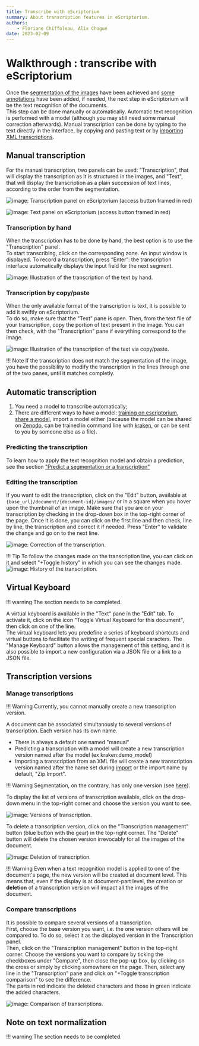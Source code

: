 ```yaml
---
title: Transcribe with eScriptorium
summary: About transcription features in eScriptorium.
authors:
    - Floriane Chiffoleau, Alix Chagué
date: 2023-02-09
---
```


# Walkthrough : transcribe with eScriptorium


Once the [segmentation of the images](walkthrough_segment.md) have been achieved and [some annotations](walkthrough_annotate.md) have been added, if needed, the next step in eScriptorium will be the text recognition of the documents.  
This step can be done manually or automatically. Automatic text recognition is performed with a model (although you may still need some manual correction afterwards). Manual transcription can be done by typing to the text directly in the interface, by copying and pasting text or by [importing XML transcriptions](walkthrough_import.md).
## Manual transcription
For the manual transcription, two panels can be used: "Transcription", that will display the transcription as it is structured in the images, and "Text", that will display the transcription as a plain succession of text lines, according to the order from the segmentation.

![image: Transcription panel on eScriptorium (access button framed in red)](img/transcribe/transcription_panel.png "Transcription panel on eScriptorium (access button framed in red)")

![image: Text panel on eScriptorium (access button framed in red)](img/transcribe/text_panel.png "Text panel on eScriptorium (access button framed in red)")

### Transcription by hand
When the transcription has to be done by hand, the best option is to use the "Transcription" panel.  
To start transcribing, click on the corresponding zone. An input window is displayed. To record a transcription, press “Enter”: the transcription interface automatically displays the input field for the next segment.

![image: Illustration of the transcription of the text by hand.](img/transcribe/by_hand.gif "Illustration of the transcription of the text by hand")

### Transcription by copy/paste
When the only available format of the transcription is text, it is possible to add it swiftly on eScriptorium.  
To do so, make sure that the "Text" pane is open. Then, from the text file of your transcription, copy the portion of text present in the image. You can then check, with the "Transcription" pane if everything correspond to the image.

![image: Illustration of the transcription of the text via copy/paste.](img/transcribe/via_copy.gif "Illustration of the transcription of the text via copy/paste")

!!! Note
    If the transcription does not match the segmentation of the image, you have the possibility to modify the transcription in the lines through one of the two panes, until it matches completly.

## Automatic transcription
1. You need a model to transcribe automatically;
2. There are different ways to have a model: [training on escriptorium](walkthrough_train.md), [share a model](walkthrough_train.md), import a model either (because the model can be shared on [Zenodo](https://zenodo.org/communities/ocr_models/), can be trained in command line with [kraken](https://kraken.re), or can be sent to you by someone else as a file).

### Predicting the transcription
To learn how to apply the text recognition model and obtain a prediction, see the section ["Predict a segmentation or a transcription"](walkthrough_predict.md)

### Editing the transcription
If you want to edit the transcription, click on the "Edit" button, available at `{base_url}/document/{document-id}/images/` or in a square when you hover upon the thumbnail of an image. Make sure that you are on your transcription by checking in the drop-down box in the top-right corner of the page. Once it is done, you can click on the first line and then check, line by line, the transcription and correct it if needed. Press "Enter" to validate the change and go on to the next line.

![image: Correction of the transcription.](img/transcribe/correction.gif "Correction of the transcription")

!!! Tip
    To follow the changes made on the transcription line, you can click on it and select "+Toggle history" in which you can see the changes made.
    ![image: History of the transcription.](img/transcribe/toggle_history.gif "History of the transcription")

## Virtual Keyboard

!!! warning
    The section needs to be completed.

A virtual keyboard is available in the "Text" pane in the "Edit" tab. To activate it, click on the icon "Toggle Virtual Keyboard for this document", then click on one of the line.  
The virtual keyboard lets you predefine a series of keyboard shortcuts and virtual buttons to facilitate the writing of frequent special caracters. The "Manage Keyboard" button allows the management of this setting, and it is also possible to import a new configuration via a JSON file or a link to a JSON file.

## Transcription versions

### Manage transcriptions
!!! Warning
    Currently, you cannot manually create a new transcription version.
    
A document can be associated simultanously to several versions of transcription. Each version has its own name.  

- There is always a default one named "manual"
- Predicting a transcription with a model will create a new transcription version named after the model (ex kraken:demo_model)
- Importing a transcription from an XML file will create a new transcription version named after the name set during [import](walkthrough_import.md) or the import name by default, "Zip Import".

!!! Warning
    Segmentation, on the contrary, has only one version (see [here](walkthrough_segment.md)).

To display the list of versions of transcription available, click on the drop-down menu in the top-right corner and choose the version you want to see.

![image: Versions of transcription.](img/transcribe/transcription_version.gif "Versions of transcription")

To delete a transcription version, click on the "Transcription management" button (blue button with the gear) in the top-right corner. The "Delete" button will delete the chosen version irrevocably for all the images of the document.

![image: Deletion of transcription.](img/transcribe/delete_version.gif "Deletion of transcription")

!!! Warning
    Even when a text recognition model is applied to one of the document's page, the new version will be created at document level. This means that, even if the display is at document-part level, the creation or **deletion** of a transcription version will impact all the images of the document.

### Compare transcriptions
It is possible to compare several versions of a transcription.  
First, choose the base version you want, i.e. the one version others will be compared to. To do so, select it as the displayed version in the Transcription panel.  
Then, click on the "Transcription management" button in the top-right corner. Choose the versions you want to compare by ticking the checkboxes under "Compare", then close the pop-up box, by clicking on the cross or simply by clicking somewhere on the page. Then, select any line in the "Transcription" pane and click on "+Toggle transcription comparison" to see the difference.  
The parts in red indicate the deleted characters and those in green indicate the added characters.

![image: Comparison of transcriptions.](img/transcribe/transcription_comparison.gif "Comparison of transcriptions")

## Note on text normalization

!!! warning
    The section needs to be completed.

